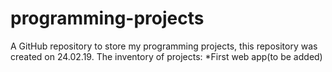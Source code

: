 # programming-projects
A GitHub repository to store my programming projects, this repository was created on 24.02.19.
The inventory of projects:
	*First web app(to be added)
